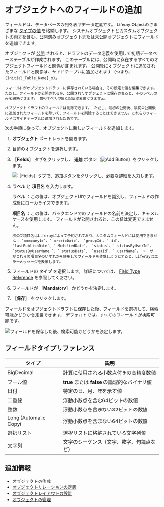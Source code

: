 # オブジェクトへのフィールドの追加

フィールドは、データベースの列を表すデータ定義です。 Liferay Objectのさまざまな [タイプの値](#field-type-reference) を格納します。 システムオブジェクトとカスタムオブジェクトの両方を含む、公開済みオブジェクトまたは未公開オブジェクトにフィールドを追加できます。

オブジェクトが [公開](./creating-objects.md#publishing-object-drafts) されると、ドラフトのデータ定義を使用して初期データベーステーブルが作成されます。 このテーブルには、公開時に存在するすべてのオブジェクトフィールドと関係が含まれます。 公開後にオブジェクトに追加されたフィールドと関係は、サイドテーブルに追加されます（つまり、 `[Initial_Table_Name]_x`）。

```{important}
フィールドがオブジェクトドラフトに保存されている場合は、その設定と値を編集できます。 ただし、フィールドが公開されるか、公開されたオブジェクトに保存されると、そのラベルのみを編集できます。 他のすべての値と設定は変更できません。 

オブジェクトドラフトのフィールドは削除できます。 ただし、最初の公開後、最初の公開後に追加されたフィールドを除いて、フィールドを削除することはできません。これらのフィールドはサイドテーブルに追加されたためです。
```

次の手順に従って、オブジェクトに新しいフィールドを追加します。

1. **オブジェクト** ポートレットを開きます。

1. 目的のオブジェクトを選択します。

1. ［**Fields**］ タブをクリックし、 **追加** ボタン（![Add Button](../../../images/icon-add.png)）をクリックします。

   ![［Fields］タブで、追加ボタンをクリックし、必要な詳細を入力します。](./adding-fields-to-objects/images/01.png)

1. **ラベル** と **項目名** を入力します。

   **ラベル** ：この値は、オブジェクトUIでフィールドを識別し、フィールドの作成後にローカライズできます。

   **項目名** ：この値は、バックエンドでのフィールドの名前を決定し、キャメルケースを使用します。 フィールドが公開されると、この値は変更できません。

   ```{important}
   次のフ項目名はLiferayによって予約されており、カスタムフィールドには使用できません： `companyId`、` createDate`、 `groupId`、` id`、 `lastPublishDate`、` ModifiedDate`、 `status`、` statusByUserId`、 `statusByUserName `、` statusDate`、 `userId`、` userName`。 ユーザーがこれらの項目名のいずれかを使用してフィールドを作成しようとすると、Liferayはエラーメッセージを表示します。
   ```

1. フィールドの **タイプ** を選択します。 詳細については、 [Field Type Reference](#field-type-reference) を参照してください。

1. フィールドが ［**Mandatory**］ かどうかを決定します。

1. ［**保存**］ をクリックします。

フィールドをオブジェクトドラフトに保存した後、フィールドを選択して、検索可能かどうかを定義できます。 デフォルトでは、すべてのフィールドが検索可能です。

![フィールドを保存した後、検索可能かどうかを決定します。](./adding-fields-to-objects/images/02.png)

## フィールドタイプリファレンス

| タイプ                   | 説明                                         |
| --------------------- | ------------------------------------------ |
| BigDecimal            | 計算に使用される小数点付きの高精度数値                        |
| ブール値                  | **true** または **false** の論理的なバイナリ値                 |
| 日付                    | 特定の日、月、年を示す値                               |
| 二重線                   | 浮動小数点を含む64ビットの数値                           |
| 整数                    | 浮動小数点を含まない32ビットの数値                         |
| Long (Automatic Copy) | 浮動小数点を含まない64ビットの数値                         |
| 選択リスト                 | [選択リスト](../using-picklists.md)に格納されている文字列値 |
| 文字列                   | 文字のシーケンス（文字、数字、句読点など）                      |

## 追加情報

* [オブジェクトの作成](./creating-objects.md)
* [オブジェクトリレーションの定義](./defining-object-relationships.md)
* [オブジェクトレイアウトの設計](./designing-object-layouts.md)
* [オブジェクトの管理](./managing-objects.md)
